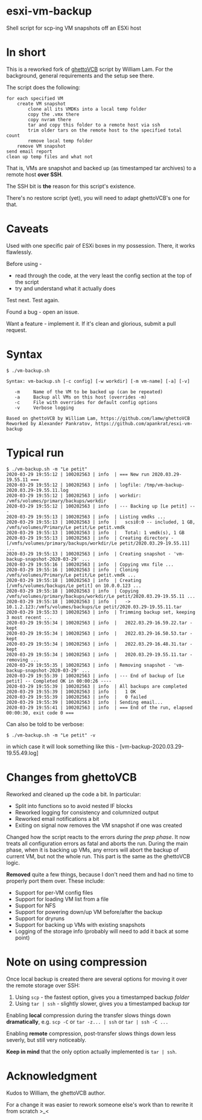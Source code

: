 # esxi-vm-backup
Shell script for scp-ing VM snapshots off an ESXi host

# In short

This is a reworked fork of [ghettoVCB](https://github.com/lamw/ghettoVCB) script 
by William Lam. For the background, general requirements and the setup see there.

The script does the following:

```
for each specified VM
    create VM snapshot
        clone all its VMDKs into a local temp folder
        copy the .vmx there
        copy nvram there
        tar and copy this folder to a remote host via ssh
        trim older tars on the remote host to the specified total count
        remove local temp folder
    remove VM snapshot
send email report
clean up temp files and what not
```

That is, VMs are snapshot and backed up (as timestamped tar archives) to
a remote host **over SSH**.

The SSH bit is **the** reason for this script's existence.

There's no restore script (yet), you will need to adapt ghettoVCB's one for that.

# Caveats

Used with one specific pair of ESXi boxes in my possession. There, it works flawlessly.

Before using - 
* read through the code, at the very least the config section at the top of the script
* try and understand what it actually does

Test next. Test again.

Found a bug - open an issue.

Want a feature - implement it. If it's clean and glorious, submit a pull request.

# Syntax

```
$ ./vm-backup.sh

Syntax: vm-backup.sh [-c config] [-w workdir] [-m vm-name] [-a] [-v]

   -m     Name of the VM to be backed up (can be repeated)
   -a     Backup all VMs on this host (overrides -m)
   -c     File with overrides for default config options
   -v     Verbose logging

Based on ghettoVCB by William Lam, https://github.com/lamw/ghettoVCB
Reworked by Alexander Pankratov, https://github.com/apankrat/esxi-vm-backup
```

# Typical run

```
$ ./vm-backup.sh -m "Le petit"
2020-03-29 19:55:12 | 100202563 | info  | === New run 2020.03.29-19.55.11 ===
2020-03-29 19:55:12 | 100202563 | info  | logfile: /tmp/vm-backup-2020.03.29-19.55.11.log
2020-03-29 19:55:12 | 100202563 | info  | workdir: /vmfs/volumes/primary/backups/workdir
2020-03-29 19:55:12 | 100202563 | info  | --- Backing up [Le petit] ---
2020-03-29 19:55:13 | 100202563 | info  | Listing vmdks ...
2020-03-29 19:55:13 | 100202563 | info  |   scsi0:0 -- included, 1 GB, /vmfs/volumes/Primary/Le petit/Le petit.vmdk
2020-03-29 19:55:13 | 100202563 | info  |   Total: 1 vmdk(s), 1 GB
2020-03-29 19:55:13 | 100202563 | info  | Creating directory - [/vmfs/volumes/primary/backups/workdir/Le petit/2020.03.29-19.55.11] ...
2020-03-29 19:55:13 | 100202563 | info  | Creating snapshot - 'vm-backup-snapshot-2020-03-29' ...
2020-03-29 19:55:16 | 100202563 | info  | Copying vmx file ...
2020-03-29 19:55:16 | 100202563 | info  | Cloning /vmfs/volumes/Primary/Le petit/Le petit.vmdk ...
2020-03-29 19:55:18 | 100202563 | info  | Creating [/vmfs/volumes/backups/Le petit] on 10.0.0.123 ...
2020-03-29 19:55:18 | 100202563 | info  | Copying /vmfs/volumes/primary/backups/workdir/Le petit/2020.03.29-19.55.11 ...
2020-03-29 19:55:18 | 100202563 | info  |   -> 10.1.2.123:/vmfs/volumes/backups/Le petit/2020.03.29-19.55.11.tar
2020-03-29 19:55:33 | 100202563 | info  | Trimming backup set, keeping 3 most recent ...
2020-03-29 19:55:34 | 100202563 | info  |   2022.03.29-16.59.22.tar - kept
2020-03-29 19:55:34 | 100202563 | info  |   2022.03.29-16.50.53.tar - kept
2020-03-29 19:55:34 | 100202563 | info  |   2022.03.29-16.48.31.tar - kept
2020-03-29 19:55:34 | 100202563 | info  |   2020.03.29-19.55.11.tar - removing ...
2020-03-29 19:55:35 | 100202563 | info  | Removing snapshot - 'vm-backup-snapshot-2020-03-29' ...
2020-03-29 19:55:39 | 100202563 | info  | --- End of backup of [Le petit] -- Completed OK in 00:00:26 ----
2020-03-29 19:55:39 | 100202563 | info  | All backups are completed
2020-03-29 19:55:39 | 100202563 | info  |   1 OK
2020-03-29 19:55:39 | 100202563 | info  |   0 failed
2020-03-29 19:55:39 | 100202563 | info  | Sending email...
2020-03-29 19:55:41 | 100202563 | info  | === End of the run, elapsed 00:00:30, exit code 0 ===
```

Can also be told to be verbose:

    $ ./vm-backup.sh -m "Le petit" -v
    
in which case it will look something like this - [vm-backup-2020.03.29-19.55.49.log]

# Changes from ghettoVCB

Reworked and cleaned up the code a bit. In particular:

* Split into functions so to avoid nested IF blocks
* Reworked logging for consistency and columnized output
* Reworked email notifications a bit
* Exiting on signal now removes the VM snapshot if one was created

Changed how the script reacts to the errors *during the prep phase*. It now
treats all configuration errors as fatal and aborts the run. During the main
phase, when it is backing up VMs, any errors will abort the backup of current
VM, but not the whole run. This part is the same as the ghettoVCB logic.

**Removed** quite a few things, because I don't need them and had no time
to properly port them over. These include:

* Support for per-VM config files
* Support for loading VM list from a file
* Support for NFS
* Support for powering down/up VM before/after the backup
* Support for dryruns
* Support for backing up VMs with existing snapshots
* Logging of the storage info (probably will need to add it back at some point)

# Note on using compression

Once local backup is created there are several options for moving it over
the remote storage over SSH:

1. Using `scp` - the fastest option, gives you a timestamped backup _folder_
2. Using `tar | ssh` - slightly slower, gives you a timestamped backup _tar_

Enabling **local** compression during the transfer slows things down
**dramatically**, e.g. `scp -C` or `tar -z... | ssh` or `tar | ssh -C ...`

Enabling **remote** compression, post-transfer slows things down less
severly, but still very noticeably.

**Keep in mind** that the only option actually implemented is `tar | ssh`.

# Acknowledgment

Kudos to William, the ghettoVCB author.

For a change it was easier to rework someone else's work than to rewrite
it from scratch >_<
